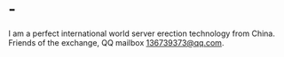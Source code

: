 # -
I am a perfect international world server erection technology from China. Friends of the exchange, QQ mailbox 136739373@qq.com.
